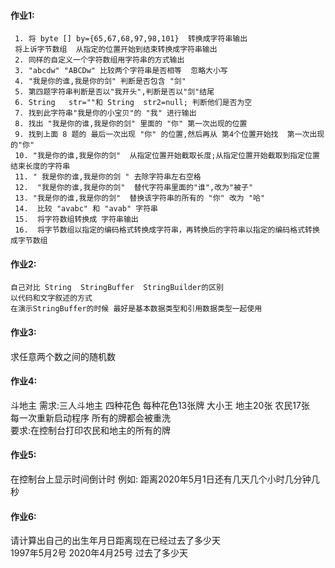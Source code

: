 ####   作业1:			
     1. 将 byte [] by={65,67,68,97,98,101}  转换成字符串输出			
     将上诉字节数组  从指定的位置开始到结束转换成字符串输出			
     2. 同样的自定义一个字符数组用字符串的方式输出			
     3. "abcdw" "ABCDw" 比较两个字符串是否相等  忽略大小写			
     4. "我是你的谁,我是你的剑" 判断是否包含 "剑"			
     5. 第四题字符串判断是否以"我开头",判断是否以"剑"结尾			
     6. String   str=""和 String  str2=null; 判断他们是否为空			
     7. 找到此字符串"我是你的小宝贝"的 "我" 进行输出			
     8. 找出 "我是你的谁,我是你的剑" 里面的 "你" 第一次出现的位置			
     9. 找到上面 8 题的 最后一次出现 "你" 的位置,然后再从 第4个位置开始找  第一次出现的"你"			
     10. "我是你的谁,我是你的剑"  从指定位置开始截取长度;从指定位置开始截取到指定位置结束长度的字符串			
     11. " 我是你的谁,我是你的剑 " 去除字符串左右空格			
     12.  "我是你的谁,我是你的剑"  替代字符串里面的"谁",改为"被子"			
     13. "我是你的谁,我是你的剑"  替换该字符串的所有的 "你" 改为 "哈"			
     14.  比较 "avabc" 和 "avab" 字符串			
     15.  将字符数组转换成 字符串输出			
     16.  将字节数组以指定的编码格式转换成字符串，再转换后的字符串以指定的编码格式转换成字节数组			

####     作业2:			
 	自己对比 String  StringBuffer  StringBuilder的区别  
 	以代码和文字叙述的方式		
    在演示StringBuffer的时候 最好是基本数据类型和引用数据类型一起使用			
          
####     作业3: 			
求任意两个数之间的随机数			
####     作业4: 			
斗地主  需求:三人斗地主   四种花色  每种花色13张牌  大小王  地主20张  农民17张			
            每一次重新启动程序   所有的牌都会被重洗 			
            要求:在控制台打印农民和地主的所有的牌			
          
#### 作业5: 
在控制台上显示时间倒计时  例如: 距离2020年5月1日还有几天几个小时几分钟几秒			
#### 作业6: 
请计算出自己的出生年月日距离现在已经过去了多少天			
1997年5月2号     2020年4月25号  过去了多少天		
